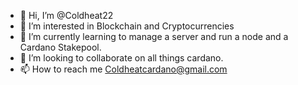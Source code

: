 - 👋 Hi, I’m @Coldheat22
- 👀 I’m interested in Blockchain and Cryptocurrencies
- 🌱 I’m currently learning to manage a server and run a node and a Cardano Stakepool.
- 💞️ I’m looking to collaborate on all things cardano.
- 📫 How to reach me Coldheatcardano@gmail.com

<!---
Coldheat22/Coldheat22 is a ✨ special ✨ repository because its `README.md` (this file) appears on your GitHub profile.
You can click the Preview link to take a look at your changes.
--->
